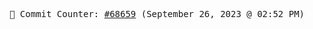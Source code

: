<p align="center">
    <samp>
        📮 Commit Counter: <a href="https://github.com/Javascript-void0/Javascript-void0/commits/main">#68659</a> (September 26, 2023 @ 02:52 PM)
    </samp>
</p>